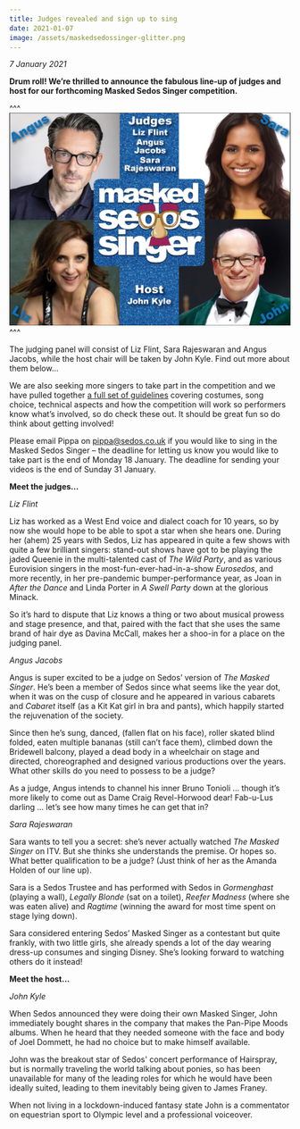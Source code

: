 ```yaml
---
title: Judges revealed and sign up to sing
date: 2021-01-07
image: /assets/maskedsedossinger-glitter.png
---
```

*7 January 2021*

**Drum roll! We’re thrilled to announce the fabulous line-up of judges and host for our forthcoming Masked Sedos Singer competition.**

^^^ ![](/assets/judgeshost2.jpg)
^^^ 

The judging panel will consist of Liz Flint, Sara Rajeswaran and Angus Jacobs, while the host chair will be taken by John Kyle. Find out more about them below…

We are also seeking more singers to take part in the competition and we have pulled together [a full set of guidelines](https://docs.google.com/document/d/15GAFDC6iCFanyEqX3Yyux9ZJ9_aeSIa70kzrFkruJnE/edit?usp=sharing) covering costumes, song choice, technical aspects and how the competition will work so performers know what’s involved, so do check these out. It should be great fun so do think about getting involved!

Please email Pippa on [pippa@sedos.co.uk](mailto:pippa@sedos.co.uk) if you would like to sing in the Masked Sedos Singer – the deadline for letting us know you would like to take part is the end of Monday 18 January. The deadline for sending your videos is the end of Sunday 31 January.

**Meet the judges…**

*Liz Flint*

Liz has worked as a West End voice and dialect coach for 10 years, so by now she would hope to be able to spot a star when she hears one. During her (ahem) 25 years with Sedos, Liz has appeared in quite a few shows with quite a few brilliant singers: stand-out shows have got to be playing the jaded Queenie in the multi-talented cast of *The Wild Party*, and as various Eurovision singers in the most-fun-ever-had-in-a-show *Eurosedos*, and more recently, in her pre-pandemic bumper-performance year, as Joan in *After the Dance* and Linda Porter in *A Swell Party* down at the glorious Minack. 

So it’s hard to dispute that Liz knows a thing or two about musical prowess and stage presence, and that, paired with the fact that she uses the same brand of hair dye as Davina McCall, makes her a shoo-in for a place on the judging panel. 

*Angus Jacobs*

Angus is super excited to be a judge on Sedos’ version of *The Masked Singer*. He’s been a member of Sedos since what seems like the year dot, when it was on the cusp of closure and he appeared in various cabarets and *Cabaret* itself (as a Kit Kat girl in bra and pants), which happily started the rejuvenation of the society. 

Since then he’s sung, danced, (fallen flat on his face), roller skated blind folded, eaten multiple bananas (still can’t face them), climbed down the Bridewell balcony, played a dead body in a wheelchair on stage and directed, choreographed and designed various productions over the years. What other skills do you need to possess to be a judge?  

As a judge, Angus intends to channel his inner Bruno Tonioli ... though it’s more likely to come out as Dame Craig Revel-Horwood dear! Fab-u-Lus darling ... let’s see how many times he can get that in?

*Sara Rajeswaran*

Sara wants to tell you a secret: she’s never actually watched *The Masked Singer* on ITV. But she thinks she understands the premise. Or hopes so. What better qualification to be a judge? (Just think of her as the Amanda Holden of our line up). 

Sara is a Sedos Trustee and has performed with Sedos in *Gormenghast* (playing a wall), *Legally Blonde* (sat on a toilet), *Reefer Madness* (where she was eaten alive) and *Ragtime* (winning the award for most time spent on stage lying down). 

Sara considered entering Sedos’ Masked Singer as a contestant but quite frankly, with two little girls, she already spends a lot of the day wearing dress-up consumes and singing Disney. She’s looking forward to watching others do it instead!

**Meet the host…**

*John Kyle*

When Sedos announced they were doing their own Masked Singer, John immediately bought shares in the company that makes the Pan-Pipe Moods albums. When he heard that they needed someone with the face and body of Joel Dommett, he had no choice but to make himself available. 

John was the breakout star of Sedos' concert performance of Hairspray, but is normally traveling the world talking about ponies, so has been unavailable for many of the leading roles for which he would have been ideally suited, leading to them inevitably being given to James Franey. 

When not living in a lockdown-induced fantasy state John is a commentator on equestrian sport to Olympic level and a professional voiceover.